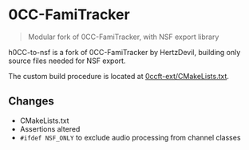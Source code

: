 # 0CC-FamiTracker

> Modular fork of 0CC-FamiTracker, with NSF export library 

h0CC-to-nsf is a fork of 0CC-FamiTracker by HertzDevil, building only source files needed for NSF export.

The custom build procedure is located at [0ccft-ext/CMakeLists.txt](https://github.com/jimbo1qaz/h0cc-to-nsf/blob/ft2nsf-lib/0ccft-ext/CMakeLists.txt).

## Changes

- CMakeLists.txt
- Assertions altered
- `#ifdef NSF_ONLY` to exclude audio processing from channel classes
